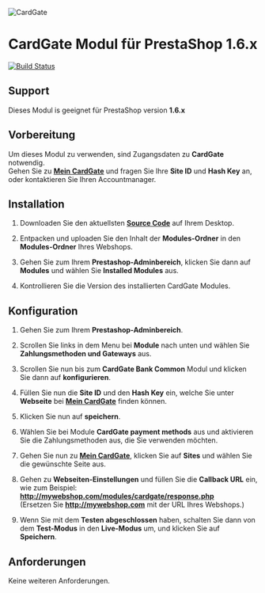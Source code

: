 ![CardGate](https://cdn.curopayments.net/thumb/200/logos/cardgate.png)

# CardGate Modul für PrestaShop 1.6.x

[![Build Status](https://travis-ci.org/cardgate/prestashop16.svg?branch=master)](https://travis-ci.org/cardgate/prestashop16)

## Support

Dieses Modul is geeignet für PrestaShop version **1.6.x**

## Vorbereitung

Um dieses Modul zu verwenden, sind Zugangsdaten zu **CardGate** notwendig.  
Gehen Sie zu [**Mein CardGate**](https://my.cardgate.com/) und fragen Sie Ihre **Site ID** und **Hash Key** an, oder kontaktieren Sie Ihren Accountmanager.

## Installation

1. Downloaden Sie den aktuellsten [**Source Code**](https://github.com/cardgate/prestashop16/releases/) auf Ihrem Desktop.

2. Entpacken und uploaden Sie den Inhalt der **Modules-Ordner** in den **Modules-Ordner** Ihres Webshops.  

3. Gehen Sie zum Ihrem **Prestashop-Adminbereich**, klicken Sie dann auf **Modules** und wählen Sie **Installed Modules** aus.

4. Kontrollieren Sie die Version des installierten CardGate Modules. 

## Konfiguration 

1. Gehen Sie zum Ihrem **Prestashop-Adminbereich**.

2. Scrollen Sie links in dem Menu bei **Module** nach unten und wählen Sie **Zahlungsmethoden und Gateways** aus.

3. Scrollen Sie nun bis zum **CardGate Bank Common** Modul und klicken Sie dann auf **konfigurieren**.

4. Füllen Sie nun die **Site ID** und den **Hash Key** ein, welche Sie unter **Webseite** bei [**Mein CardGate**](https://my.cardgate.com/) finden können. 

5. Klicken Sie nun auf **speichern**.

6. Wählen Sie bei Module **CardGate payment methods** aus und aktivieren Sie die Zahlungsmethoden aus, die Sie verwenden möchten.

7. Gehen Sie nun zu [**Mein CardGate**](https://my.cardgate.com/), klicken Sie auf **Sites** und wählen Sie die gewünschte Seite aus.

8. Gehen zu **Webseiten-Einstellungen** und füllen Sie die **Callback URL** ein, wie zum Beispiel:  
   **http://mywebshop.com/modules/cardgate/response.php**  
   (Ersetzen Sie **http://mywebshop.com** mit der URL Ihres Webshops.)  

9. Wenn Sie mit dem **Testen abgeschlossen** haben, schalten Sie dann von  
   dem **Test-Modus** in den **Live-Modus** um, und klicken Sie auf **Speichern**. 

## Anforderungen

Keine weiteren Anforderungen.